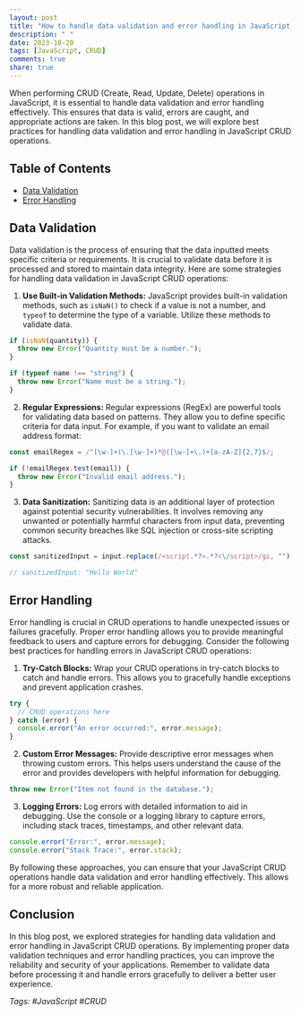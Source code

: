 ```yaml
---
layout: post
title: "How to handle data validation and error handling in JavaScript CRUD operations."
description: " "
date: 2023-10-20
tags: [JavaScript, CRUD]
comments: true
share: true
---
```


When performing CRUD (Create, Read, Update, Delete) operations in JavaScript, it is essential to handle data validation and error handling effectively. This ensures that data is valid, errors are caught, and appropriate actions are taken. In this blog post, we will explore best practices for handling data validation and error handling in JavaScript CRUD operations.

## Table of Contents
- [Data Validation](#data-validation)
- [Error Handling](#error-handling)

## Data Validation

Data validation is the process of ensuring that the data inputted meets specific criteria or requirements. It is crucial to validate data before it is processed and stored to maintain data integrity. Here are some strategies for handling data validation in JavaScript CRUD operations:

1. **Use Built-in Validation Methods:** JavaScript provides built-in validation methods, such as `isNaN()` to check if a value is not a number, and `typeof` to determine the type of a variable. Utilize these methods to validate data.

```javascript
if (isNaN(quantity)) {
  throw new Error("Quantity must be a number.");
}

if (typeof name !== "string") {
  throw new Error("Name must be a string.");
}
```

2. **Regular Expressions:** Regular expressions (RegEx) are powerful tools for validating data based on patterns. They allow you to define specific criteria for data input. For example, if you want to validate an email address format:

```javascript
const emailRegex = /^[\w-]+(\.[\w-]+)*@([\w-]+\.)+[a-zA-Z]{2,7}$/;

if (!emailRegex.test(email)) {
  throw new Error("Invalid email address.");
}
```

3. **Data Sanitization:** Sanitizing data is an additional layer of protection against potential security vulnerabilities. It involves removing any unwanted or potentially harmful characters from input data, preventing common security breaches like SQL injection or cross-site scripting attacks.

```javascript
const sanitizedInput = input.replace(/<script.*?>.*?<\/script>/gi, "");

// sanitizedInput: "Hello World"
```

## Error Handling

Error handling is crucial in CRUD operations to handle unexpected issues or failures gracefully. Proper error handling allows you to provide meaningful feedback to users and capture errors for debugging. Consider the following best practices for handling errors in JavaScript CRUD operations:

1. **Try-Catch Blocks:** Wrap your CRUD operations in try-catch blocks to catch and handle errors. This allows you to gracefully handle exceptions and prevent application crashes.

```javascript
try {
  // CRUD operations here
} catch (error) {
  console.error("An error occurred:", error.message);
}
```

2. **Custom Error Messages:** Provide descriptive error messages when throwing custom errors. This helps users understand the cause of the error and provides developers with helpful information for debugging.

```javascript
throw new Error("Item not found in the database.");
```

3. **Logging Errors:** Log errors with detailed information to aid in debugging. Use the console or a logging library to capture errors, including stack traces, timestamps, and other relevant data.

```javascript
console.error("Error:", error.message);
console.error("Stack Trace:", error.stack);
```

By following these approaches, you can ensure that your JavaScript CRUD operations handle data validation and error handling effectively. This allows for a more robust and reliable application.

## Conclusion

In this blog post, we explored strategies for handling data validation and error handling in JavaScript CRUD operations. By implementing proper data validation techniques and error handling practices, you can improve the reliability and security of your applications. Remember to validate data before processing it and handle errors gracefully to deliver a better user experience.

*Tags: #JavaScript #CRUD*